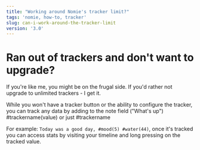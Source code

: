 ```yaml
---
title: "Working around Nomie's tracker limit?"
tags: 'nomie, how-to, tracker'
slug: can-i-work-around-the-tracker-limit
version: '3.0'
---
```


# Ran out of trackers and don't want to upgrade?

If you're like me, you might be on the frugal side. If you'd rather not upgrade to unlimited trackers - I get it.

While you won't have a tracker button or the ability to configure the tracker, you can track any data by adding to the note field ("What's up") #trackername(value) or just #trackername

For example: `Today was a good day, #mood(5) #water(44)`, once it's tracked you can access stats by visiting your timeline and long pressing on the tracked value.
